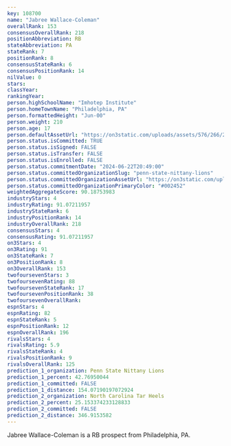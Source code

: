 ```yaml
---
key: 108700
name: "Jabree Wallace-Coleman"
overallRank: 153
consensusOverallRank: 218
positionAbbreviation: RB
stateAbbreviation: PA
stateRank: 7
positionRank: 8
consensusStateRank: 6
consensusPositionRank: 14
nilValue: 0
stars: 
classYear: 
rankingYear: 
person.highSchoolName: "Imhotep Institute"
person.homeTownName: "Philadelphia, PA"
person.formattedHeight: "Jun-00"
person.weight: 210
person.age: 17
person.defaultAssetUrl: "https://on3static.com/uploads/assets/576/266/266576.png"
person.status.isCommitted: TRUE
person.status.isSigned: FALSE
person.status.isTransfer: FALSE
person.status.isEnrolled: FALSE
person.status.commitmentDate: "2024-06-22T20:49:00"
person.status.committedOrganizationSlug: "penn-state-nittany-lions"
person.status.committedOrganizationAssetUrl: "https://on3static.com/uploads/assets/800/149/149800.svg"
person.status.committedOrganizationPrimaryColor: "#002452"
weightedAggregateScore: 90.18753983
industryStars: 4
industryRating: 91.07211957
industryStateRank: 6
industryPositionRank: 14
industryOverallRank: 218
consensusStars: 4
consensusRating: 91.07211957
on3Stars: 4
on3Rating: 91
on3StateRank: 7
on3PositionRank: 8
on3OverallRank: 153
twofoursevenStars: 3
twofoursevenRating: 88
twofoursevenStateRank: 17
twofoursevenPositionRank: 38
twofoursevenOverallRank: 
espnStars: 4
espnRating: 82
espnStateRank: 5
espnPositionRank: 12
espnOverallRank: 196
rivalsStars: 4
rivalsRating: 5.9
rivalsStateRank: 4
rivalsPositionRank: 9
rivalsOverallRank: 125
prediction_1_organization: Penn State Nittany Lions
prediction_1_percent: 42.76950044
prediction_1_committed: FALSE
prediction_1_distance: 154.07190197072924
prediction_2_organization: North Carolina Tar Heels
prediction_2_percent: 25.153374233128833
prediction_2_committed: FALSE
prediction_2_distance: 346.9153582
---
```

Jabree Wallace-Coleman is a RB prospect from Philadelphia, PA.
